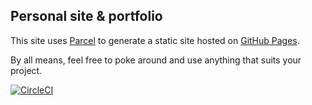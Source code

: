 ## Personal site & portfolio

This site uses [Parcel](https://parceljs.org/) to generate a static site hosted on [GitHub Pages](https://pages.github.com/).

By all means, feel free to poke around and use anything that suits your project.

[![CircleCI](https://dl.circleci.com/status-badge/img/gh/rowanhogan/rowanhogan.com/tree/main.svg?style=svg&circle-token=e42d9f30f5b00214420e77904b4b0265b0af8d39)](https://dl.circleci.com/status-badge/redirect/gh/rowanhogan/rowanhogan.com/tree/main)
